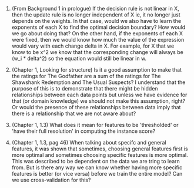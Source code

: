 1. (From Background 1 in prologue) If the decision rule is not linear in X, then the update rule is no longer independent of X ie, it no longer just depends on the weights. In that case, would we also have to learn the exponents of each X to find the optimal decision boundary? How would we go about doing that? On the other hand, if the exponents of each X were fixed, then we would know how much the value of the expression would vary with each change delta in X. For example, for X that we know to be x^2 we know that the corresponding change will always be (w_i * delta^2) so the equation would still be linear in w.

2. (Chapter 1, Looking for structure) Is it a good assumption to make that the ratings for The Godfather are a sum of the ratings for The Shawshank Redemption and The Usual Suspects? I understand that the purpose of this is to demonstrate that there might be hidden relationships between each data points but unless we have evidence for that (or domain knowledge) we should not make this assumption, right? Or would the presence of these relationships between data imply that there is a relationship that we are not aware about?

3. (Chapter 1, 1.3) What does it mean for features to be 'thresholded' or 'have their full resolution' in computing the instance score?

4. (Chapter 1, 1.3, pag 46) When talking about specifc and general features, it was shown that sometimes, choosing general features first is more optimal and sometimes choosing specific features is more optimal. This was described to be dependent on the data we are tring to learn from. But is there any way we can know whether having more specific features is better (or vice versa) before we train the entire model? Can we use cross-validation for this?
